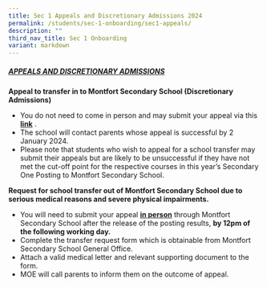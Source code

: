```yaml
---
title: Sec 1 Appeals and Discretionary Admissions 2024
permalink: /students/sec-1-onboarding/sec1-appeals/
description: ""
third_nav_title: Sec 1 Onboarding
variant: markdown
---
```

##### **<u> APPEALS AND DISCRETIONARY ADMISSIONS</u>**

**Appeal to transfer in to Montfort Secondary School (Discretionary Admissions)**
* You do not need to come in person and may submit your appeal via this <b>[link](https://form.gov.sg/655b57578e4b8a0012495fde)</b> .
* The school will contact parents whose appeal is successful by 2 January 2024.
* Please note that students who wish to appeal for a school transfer may submit their appeals but are likely to be unsuccessful if they have not met the cut-off point for the respective courses in this year’s Secondary One Posting to Montfort Secondary School. 

**Request for school transfer out of Montfort Secondary School due to serious medical reasons and severe physical impairments.**

* You will need to submit your appeal <u>**in person**</u> through Montfort Secondary School after the release of the posting results, **by 12pm of the following working day.**
* Complete the transfer request form which is obtainable from Montfort Secondary School General Office.
* Attach a valid medical letter and relevant supporting document to the form.
* MOE will call parents to inform them on the outcome of appeal.